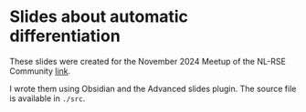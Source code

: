 # Slides about automatic differentiation

These slides were created for the November 2024 Meetup of the NL-RSE Community [link](https://nl-rse.org/events/2024-11-05-meetup).

I wrote them using Obsidian and the Advanced slides plugin.
The source file is available in `./src`.

